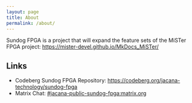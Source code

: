 ```yaml
---
layout: page
title: About
permalink: /about/
---
```


Sundog FPGA is a project that will expand the feature sets of the MiSTer FPGA project: <https://mister-devel.github.io/MkDocs_MiSTer/>

## Links

- Codeberg Sundog FPGA Repository: <https://codeberg.org/jacana-technology/sundog-fpga>
- Matrix Chat: [#jacana-public-sundog-fpga:matrix.org](https://app.element.io/#/room/#jacana-public-sundog-fpga:matrix.org)
